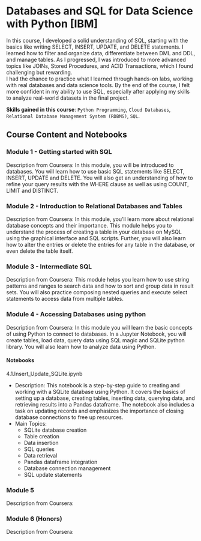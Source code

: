 # Databases and SQL for Data Science with Python [IBM]

In this course, I developed a solid understanding of SQL, starting with the basics like writing SELECT, INSERT, UPDATE, and DELETE statements. I learned how to filter and organize data, differentiate between DML and DDL, and manage tables. As I progressed, I was introduced to more advanced topics like JOINs, Stored Procedures, and ACID Transactions, which I found challenging but rewarding.<br/>
I had the chance to practice what I learned through hands-on labs, working with real databases and data science tools. By the end of the course, I felt more confident in my ability to use SQL, especially after applying my skills to analyze real-world datasets in the final project.<br/>
  
**Skills gained in this course**: `Python Programming`, `Cloud Databases`, `Relational Database Management System (RDBMS)`, `SQL`.

## Course Content and Notebooks

### Module 1 - Getting started with SQL

Description from Coursera: In this module, you will be introduced to databases. You will learn how to use basic SQL statements like SELECT, INSERT, UPDATE and DELETE. You will also get an understanding of how to refine your query results with the WHERE clause as well as using COUNT, LIMIT and DISTINCT.

### Module 2 - Introduction to Relational Databases and Tables

Description from Coursera: In this module, you’ll learn more about relational database concepts and their importance. This module helps you to understand the process of creating a table in your database on MySQL using the graphical interface and SQL scripts. Further, you will also learn how to alter the entries or delete the entries for any table in the database, or even delete the table itself.

### Module 3 - Intermediate SQL

Description from Coursera: This module helps you learn how to use string patterns and ranges to search data and how to sort and group data in result sets. You will also practice composing nested queries and execute select statements to access data from multiple tables.

### Module 4 - Accessing Databases using python

Description from Coursera: In this module you will learn the basic concepts of using Python to connect to databases. In a Jupyter Notebook, you will create tables, load data, query data using SQL magic and SQLite python library. You will also learn how to analyze data using Python.

#### Notebooks

4.1.Insert_Update_SQLite.ipynb
- Description: This notebook is a step-by-step guide to creating and working with a SQLite database using Python. It covers the basics of setting up a database, creating tables, inserting data, querying data, and retrieving results into a Pandas dataframe. The notebook also includes a task on updating records and emphasizes the importance of closing database connections to free up resources.<br/>
- Main Topics:
    - SQLite database creation
    - Table creation
    - Data insertion
    - SQL queries
    - Data retrieval
    - Pandas dataframe integration
    - Database connection management
    - SQL update statements

### Module 5

Description from Coursera:

### Module 6 (Honors)

Description from Coursera: